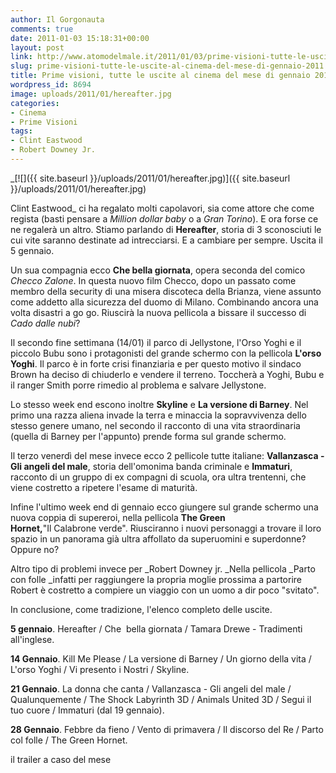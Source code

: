 ```yaml
---
author: Il Gorgonauta
comments: true
date: 2011-01-03 15:18:31+00:00
layout: post
link: http://www.atomodelmale.it/2011/01/03/prime-visioni-tutte-le-uscite-al-cinema-del-mese-di-gennaio-2011/
slug: prime-visioni-tutte-le-uscite-al-cinema-del-mese-di-gennaio-2011
title: Prime visioni, tutte le uscite al cinema del mese di gennaio 2011.
wordpress_id: 8694
image: uploads/2011/01/hereafter.jpg
categories:
- Cinema
- Prime Visioni
tags:
- Clint Eastwood
- Robert Downey Jr.
---
```


_[![]({{ site.baseurl }}/uploads/2011/01/hereafter.jpg)]({{ site.baseurl }}/uploads/2011/01/hereafter.jpg)

Clint Eastwood_ ci ha regalato molti capolavori, sia come attore che come regista (basti pensare a _Million dollar baby_ o a _Gran Torino_). E ora forse ce ne regalerà un altro. Stiamo parlando di **Hereafter**, storia di 3 sconosciuti le cui vite saranno destinate ad intrecciarsi. E a cambiare per sempre. Uscita il 5 gennaio.

Un sua compagnia ecco **Che bella giornata**, opera seconda del comico _Checco Zalone_. In questa nuovo film Checco, dopo un passato come membro della security di una misera discoteca della Brianza, viene assunto come addetto alla sicurezza del duomo di Milano. Combinando ancora una volta disastri a go go. Riuscirà la nuova pellicola a bissare il successo di _Cado dalle nubi_?

Il secondo fine settimana (14/01) il parco di Jellystone, l'Orso Yoghi e il piccolo Bubu sono i protagonisti del grande schermo con la pellicola **L'orso Yoghi**. Il parco è in forte crisi finanziaria e per questo motivo il sindaco Brown ha deciso di chiuderlo e vendere il terreno. Toccherà a Yoghi, Bubu e il ranger Smith porre rimedio al problema e salvare Jellystone.

Lo stesso week end escono inoltre **Skyline** e **La versione di Barney**. Nel primo una razza aliena invade la terra e minaccia la sopravvivenza dello stesso genere umano, nel secondo il racconto di una vita straordinaria (quella di Barney per l'appunto) prende forma sul grande schermo.

Il terzo venerdì del mese invece ecco 2 pellicole tutte italiane: **Vallanzasca - Gli angeli del male**, storia dell'omonima banda criminale e **Immaturi**, racconto di un gruppo di ex compagni di scuola, ora ultra trentenni, che viene costretto a ripetere l'esame di maturità.

Infine l'ultimo week end di gennaio ecco giungere sul grande schermo una nuova coppia di supereroi, nella pellicola **The Green Hornet,**"Il Calabrone verde". Riusciranno i nuovi personaggi a trovare il loro spazio in un panorama già ultra affollato da superuomini e superdonne? Oppure no?

Altro tipo di problemi invece per _Robert Downey jr. _Nella pellicola _Parto con folle _infatti  per raggiungere la propria moglie prossima a partorire Robert è costretto a compiere un viaggio con un uomo a dir poco "svitato".

In conclusione, come tradizione, l'elenco completo delle uscite.

**5 gennaio**. Hereafter / Che  bella giornata / Tamara Drewe - Tradimenti all'inglese.

**14 Gennaio**. Kill Me Please / La versione di Barney / Un giorno della vita / L'orso Yoghi / Vi presento i Nostri / Skyline.

**21 Gennaio**. La donna che canta / Vallanzasca - Gli angeli del male / Qualunquemente / The Shock Labyrinth 3D / Animals United 3D / Segui il tuo cuore / Immaturi (dal 19 gennaio).

**28 Gennaio**. Febbre da fieno / Vento di primavera / Il discorso del Re / Parto col folle / The Green Hornet.

il trailer a caso del mese

